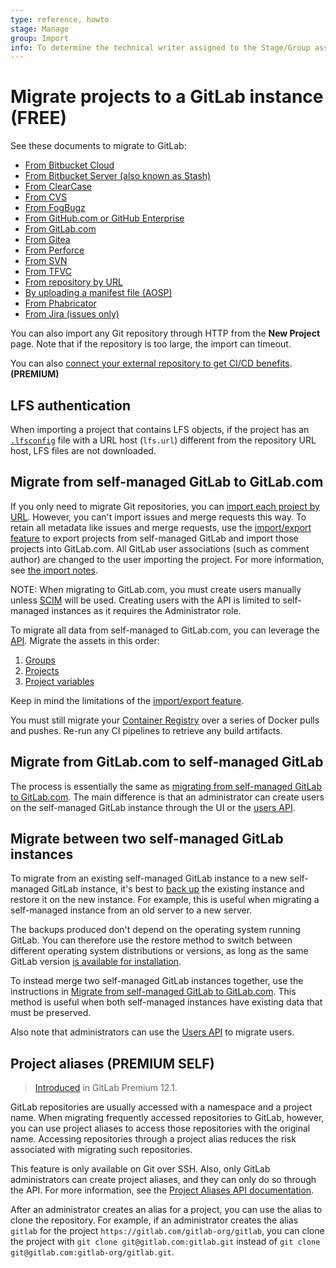 ```yaml
---
type: reference, howto
stage: Manage
group: Import
info: To determine the technical writer assigned to the Stage/Group associated with this page, see https://about.gitlab.com/handbook/engineering/ux/technical-writing/#assignments
---
```


# Migrate projects to a GitLab instance **(FREE)**

See these documents to migrate to GitLab:

- [From Bitbucket Cloud](bitbucket.md)
- [From Bitbucket Server (also known as Stash)](bitbucket_server.md)
- [From ClearCase](clearcase.md)
- [From CVS](cvs.md)
- [From FogBugz](fogbugz.md)
- [From GitHub.com or GitHub Enterprise](github.md)
- [From GitLab.com](gitlab_com.md)
- [From Gitea](gitea.md)
- [From Perforce](perforce.md)
- [From SVN](svn.md)
- [From TFVC](tfvc.md)
- [From repository by URL](repo_by_url.md)
- [By uploading a manifest file (AOSP)](manifest.md)
- [From Phabricator](phabricator.md)
- [From Jira (issues only)](jira.md)

You can also import any Git repository through HTTP from the **New Project** page. Note that if the
repository is too large, the import can timeout.

You can also [connect your external repository to get CI/CD benefits](../../../ci/ci_cd_for_external_repos/index.md). **(PREMIUM)**

## LFS authentication

When importing a project that contains LFS objects, if the project has an [`.lfsconfig`](https://github.com/git-lfs/git-lfs/blob/master/docs/man/git-lfs-config.5.ronn)
file with a URL host (`lfs.url`) different from the repository URL host, LFS files are not downloaded.

## Migrate from self-managed GitLab to GitLab.com

If you only need to migrate Git repositories, you can [import each project by URL](repo_by_url.md).
However, you can't import issues and merge requests this way. To retain all metadata like issues and
merge requests, use the [import/export feature](../settings/import_export.md)
to export projects from self-managed GitLab and import those projects into GitLab.com. All GitLab
user associations (such as comment author) are changed to the user importing the project. For more
information, see [the import notes](../settings/import_export.md#important-notes).

NOTE:
When migrating to GitLab.com, you must create users manually unless [SCIM](../../../user/group/saml_sso/scim_setup.md)
will be used. Creating users with the API is limited to self-managed instances as it requires
the Administrator role.

To migrate all data from self-managed to GitLab.com, you can leverage the [API](../../../api/index.md).
Migrate the assets in this order:

1. [Groups](../../../api/groups.md)
1. [Projects](../../../api/projects.md)
1. [Project variables](../../../api/project_level_variables.md)

Keep in mind the limitations of the [import/export feature](../settings/import_export.md#exported-contents).

You must still migrate your [Container Registry](../../packages/container_registry/)
over a series of Docker pulls and pushes. Re-run any CI pipelines to retrieve any build artifacts.

## Migrate from GitLab.com to self-managed GitLab

The process is essentially the same as [migrating from self-managed GitLab to GitLab.com](#migrate-from-self-managed-gitlab-to-gitlabcom).
The main difference is that an administrator can create users on the self-managed GitLab instance
through the UI or the [users API](../../../api/users.md#user-creation).

## Migrate between two self-managed GitLab instances

To migrate from an existing self-managed GitLab instance to a new self-managed GitLab instance, it's
best to [back up](../../../raketasks/backup_restore.md)
the existing instance and restore it on the new instance. For example, this is useful when migrating
a self-managed instance from an old server to a new server.

The backups produced don't depend on the operating system running GitLab. You can therefore use
the restore method to switch between different operating system distributions or versions, as long
as the same GitLab version [is available for installation](../../../administration/package_information/deprecated_os.md).

To instead merge two self-managed GitLab instances together, use the instructions in
[Migrate from self-managed GitLab to GitLab.com](#migrate-from-self-managed-gitlab-to-gitlabcom).
This method is useful when both self-managed instances have existing data that must be preserved.

Also note that administrators can use the [Users API](../../../api/users.md)
to migrate users.

## Project aliases **(PREMIUM SELF)**

> [Introduced](https://gitlab.com/gitlab-org/gitlab/-/issues/3264) in GitLab Premium 12.1.

GitLab repositories are usually accessed with a namespace and a project name. When migrating
frequently accessed repositories to GitLab, however, you can use project aliases to access those
repositories with the original name. Accessing repositories through a project alias reduces the risk
associated with migrating such repositories.

This feature is only available on Git over SSH. Also, only GitLab administrators can create project
aliases, and they can only do so through the API. For more information, see the
[Project Aliases API documentation](../../../api/project_aliases.md).

After an administrator creates an alias for a project, you can use the alias to clone the
repository. For example, if an administrator creates the alias `gitlab` for the project
`https://gitlab.com/gitlab-org/gitlab`, you can clone the project with
`git clone git@gitlab.com:gitlab.git` instead of `git clone git@gitlab.com:gitlab-org/gitlab.git`.
